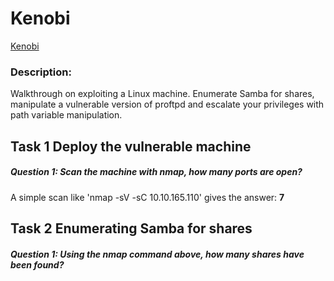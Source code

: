 # Kenobi

[Kenobi](https://tryhackme.com/room/kenobi) 

### Description:
Walkthrough on exploiting a Linux machine. Enumerate Samba for shares, manipulate a vulnerable version of proftpd and escalate your privileges with path variable manipulation.

## Task 1 Deploy the vulnerable machine

##### Question 1: Scan the machine with nmap, how many ports are open?

A simple scan like 'nmap -sV -sC 10.10.165.110' gives the answer: **7**

## Task 2 Enumerating Samba for shares

##### Question 1: Using the nmap command above, how many shares have been found?

